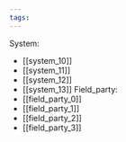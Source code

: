 ```yaml
---
tags:
---
```

System:
- [[system_10]]
- [[system_11]]
- [[system_12]]
- [[system_13]]
Field_party:
- [[field_party_0]]
- [[field_party_1]]
- [[field_party_2]]
- [[field_party_3]]
